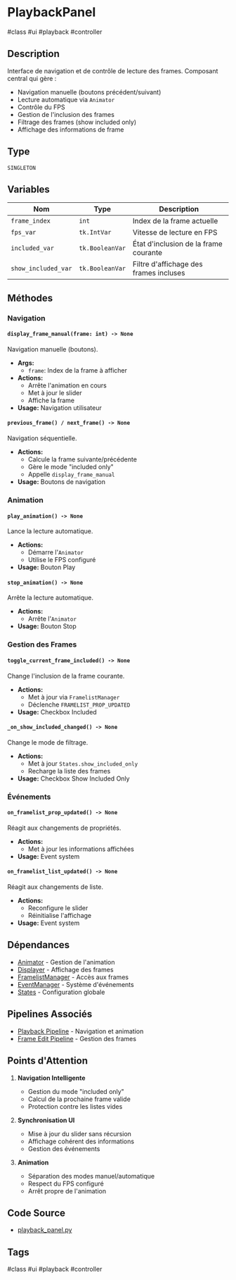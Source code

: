 # PlaybackPanel

#class #ui #playback #controller

## Description
Interface de navigation et de contrôle de lecture des frames. Composant central qui gère :
- Navigation manuelle (boutons précédent/suivant)
- Lecture automatique via `Animator`
- Contrôle du FPS
- Gestion de l'inclusion des frames
- Filtrage des frames (show included only)
- Affichage des informations de frame

## Type
`SINGLETON`

## Variables
| Nom | Type | Description |
|-----|------|-------------|
| `frame_index` | `int` | Index de la frame actuelle |
| `fps_var` | `tk.IntVar` | Vitesse de lecture en FPS |
| `included_var` | `tk.BooleanVar` | État d'inclusion de la frame courante |
| `show_included_var` | `tk.BooleanVar` | Filtre d'affichage des frames incluses |

## Méthodes

### Navigation
#### `display_frame_manual(frame: int) -> None`
Navigation manuelle (boutons).
- **Args:**
  - `frame`: Index de la frame à afficher
- **Actions:**
  - Arrête l'animation en cours
  - Met à jour le slider
  - Affiche la frame
- **Usage:** Navigation utilisateur

#### `previous_frame() / next_frame() -> None`
Navigation séquentielle.
- **Actions:**
  - Calcule la frame suivante/précédente
  - Gère le mode "included only"
  - Appelle `display_frame_manual`
- **Usage:** Boutons de navigation

### Animation
#### `play_animation() -> None`
Lance la lecture automatique.
- **Actions:**
  - Démarre l'`Animator`
  - Utilise le FPS configuré
- **Usage:** Bouton Play

#### `stop_animation() -> None`
Arrête la lecture automatique.
- **Actions:**
  - Arrête l'`Animator`
- **Usage:** Bouton Stop

### Gestion des Frames
#### `toggle_current_frame_included() -> None`
Change l'inclusion de la frame courante.
- **Actions:**
  - Met à jour via `FramelistManager`
  - Déclenche `FRAMELIST_PROP_UPDATED`
- **Usage:** Checkbox Included

#### `_on_show_included_changed() -> None`
Change le mode de filtrage.
- **Actions:**
  - Met à jour `States.show_included_only`
  - Recharge la liste des frames
- **Usage:** Checkbox Show Included Only

### Événements
#### `on_framelist_prop_updated() -> None`
Réagit aux changements de propriétés.
- **Actions:**
  - Met à jour les informations affichées
- **Usage:** Event system

#### `on_framelist_list_updated() -> None`
Réagit aux changements de liste.
- **Actions:**
  - Reconfigure le slider
  - Réinitialise l'affichage
- **Usage:** Event system

## Dépendances
- [Animator](/docs/classes/ui/animator.md) - Gestion de l'animation
- [Displayer](/docs/classes/ui/displayer.md) - Affichage des frames
- [FramelistManager](/docs/classes/core/framelist_manager.md) - Accès aux frames
- [EventManager](/docs/classes/core/event_manager.md) - Système d'événements
- [States](/docs/classes/core/states.md) - Configuration globale

## Pipelines Associés
- [Playback Pipeline](/docs/pipelines/playback.md) - Navigation et animation
- [Frame Edit Pipeline](/docs/pipelines/frame_edit.md) - Gestion des frames

## Points d'Attention
1. **Navigation Intelligente**
   - Gestion du mode "included only"
   - Calcul de la prochaine frame valide
   - Protection contre les listes vides

2. **Synchronisation UI**
   - Mise à jour du slider sans récursion
   - Affichage cohérent des informations
   - Gestion des événements

3. **Animation**
   - Séparation des modes manuel/automatique
   - Respect du FPS configuré
   - Arrêt propre de l'animation

## Code Source
- [playback_panel.py](/src/ui/playback_panel.py)

## Tags
#class #ui #playback #controller 
